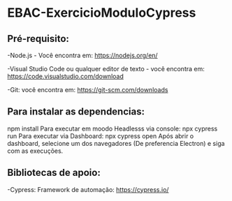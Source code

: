 # EBAC-ExercicioModuloCypress

## Pré-requisito:
-Node.js - Você encontra em: https://nodejs.org/en/

-Visual Studio Code ou qualquer editor de texto - você encontra em: https://code.visualstudio.com/download

-Git: você encontra em: https://git-scm.com/downloads

## Para instalar as dependencias:
npm install 
Para executar em moodo Headlesss via console:
npx cypress run
Para executar via Dashboard:
npx cypress open 
Após abrir o dashboard, selecione um dos navegadores (De preferencia Electron) e siga com as execuções.

## Bibliotecas de apoio:
-Cypress: Framework de automação: https://cypress.io/